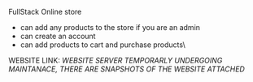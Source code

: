 FullStack Online store
- can add any products to the store if you are an admin
- can create an account
- can add products to cart and purchase products\

WEBSITE LINK: *WEBSITE SERVER TEMPORARLY UNDERGOING MAINTANACE, THERE ARE SNAPSHOTS OF THE WEBSITE ATTACHED*
